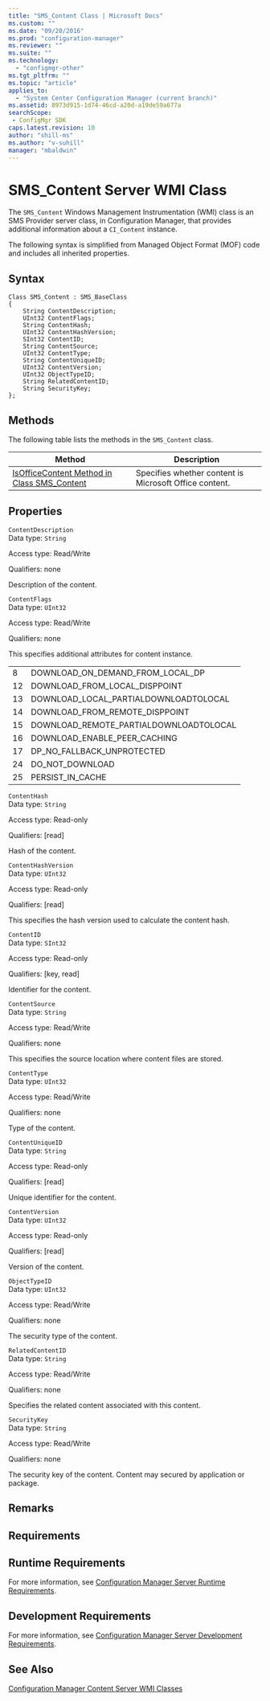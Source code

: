 ```yaml
---
title: "SMS_Content Class | Microsoft Docs"
ms.custom: ""
ms.date: "09/20/2016"
ms.prod: "configuration-manager"
ms.reviewer: ""
ms.suite: ""
ms.technology:
  - "configmgr-other"
ms.tgt_pltfrm: ""
ms.topic: "article"
applies_to:
  - "System Center Configuration Manager (current branch)"
ms.assetid: 8973d915-1d74-46cd-a20d-a19de59a677asearchScope: - ConfigMgr SDK
caps.latest.revision: 10
author: "shill-ms"
ms.author: "v-suhill"
manager: "mbaldwin"
---
```

# SMS_Content Server WMI Class
The `SMS_Content` Windows Management Instrumentation (WMI) class is an SMS Provider server class, in Configuration Manager, that provides additional information about a `CI_Content` instance.  

 The following syntax is simplified from Managed Object Format (MOF) code and includes all inherited properties.  

## Syntax  

```  
Class SMS_Content : SMS_BaseClass  
{  
    String ContentDescription;  
    UInt32 ContentFlags;  
    String ContentHash;  
    UInt32 ContentHashVersion;  
    SInt32 ContentID;  
    String ContentSource;  
    UInt32 ContentType;  
    String ContentUniqueID;  
    UInt32 ContentVersion;  
    UInt32 ObjectTypeID;  
    String RelatedContentID;  
    String SecurityKey;  
};  
```  

## Methods  
 The following table lists the methods in the `SMS_Content` class.  

|Method|Description|  
|------------|-----------------|  
|[IsOfficeContent Method in Class SMS_Content](../../../../../develop/reference/core/servers/configure/isofficecontent-method-in-class-sms_content.md)|Specifies whether content is Microsoft Office content.|  

## Properties  
 `ContentDescription`  
 Data type: `String`  

 Access type: Read/Write  

 Qualifiers: none  

 Description of the content.  

 `ContentFlags`  
 Data type: `UInt32`  

 Access type: Read/Write  

 Qualifiers: none  

 This specifies additional attributes for content instance.  

|||  
|-|-|  
|8|DOWNLOAD_ON_DEMAND_FROM_LOCAL_DP|  
|12|DOWNLOAD_FROM_LOCAL_DISPPOINT|  
|13|DOWNLOAD_LOCAL_PARTIALDOWNLOADTOLOCAL|  
|14|DOWNLOAD_FROM_REMOTE_DISPPOINT|  
|15|DOWNLOAD_REMOTE_PARTIALDOWNLOADTOLOCAL|  
|16|DOWNLOAD_ENABLE_PEER_CACHING|  
|17|DP_NO_FALLBACK_UNPROTECTED|  
|24|DO_NOT_DOWNLOAD|  
|25|PERSIST_IN_CACHE|  

 `ContentHash`  
 Data type: `String`  

 Access type: Read-only  

 Qualifiers: [read]  

 Hash of the content.  

 `ContentHashVersion`  
 Data type: `UInt32`  

 Access type: Read-only  

 Qualifiers: [read]  

 This specifies the hash version used to calculate the content hash.  

 `ContentID`  
 Data type: `SInt32`  

 Access type: Read-only  

 Qualifiers: [key, read]  

 Identifier for the content.  

 `ContentSource`  
 Data type: `String`  

 Access type: Read/Write  

 Qualifiers: none  

 This specifies the source location where content files are stored.  

 `ContentType`  
 Data type: `UInt32`  

 Access type: Read/Write  

 Qualifiers: none  

 Type of the content.  

 `ContentUniqueID`  
 Data type: `String`  

 Access type: Read-only  

 Qualifiers: [read]  

 Unique identifier for the content.  

 `ContentVersion`  
 Data type: `UInt32`  

 Access type: Read-only  

 Qualifiers: [read]  

 Version of the content.  

 `ObjectTypeID`  
 Data type: `UInt32`  

 Access type: Read/Write  

 Qualifiers: none  

 The security type of the content.  

 `RelatedContentID`  
 Data type: `String`  

 Access type: Read/Write  

 Qualifiers: none  

 Specifies the related content associated with this content.  

 `SecurityKey`  
 Data type: `String`  

 Access type: Read/Write  

 Qualifiers: none  

 The security key of the content. Content may secured by application or package.  

## Remarks  

## Requirements  

## Runtime Requirements  
 For more information, see [Configuration Manager Server Runtime Requirements](../../../../../develop/core/reqs/server-runtime-requirements.md).  

## Development Requirements  
 For more information, see [Configuration Manager Server Development Requirements](../../../../../develop/core/reqs/server-development-requirements.md).  

## See Also  
 [Configuration Manager Content Server WMI Classes](../../../../../develop/reference/core/servers/configure/content-server-wmi-classes.md)
